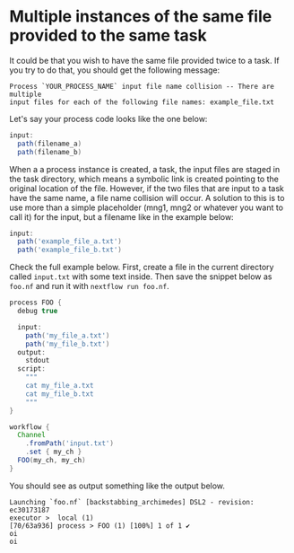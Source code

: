 # Multiple instances of the same file provided to the same task

It could be that you wish to have the same file provided twice to a task. If you
 try to do that, you should get the following message:

 ```console
Process `YOUR_PROCESS_NAME` input file name collision -- There are multiple 
input files for each of the following file names: example_file.txt
```

Let's say your process code looks like the one below:

```groovy
input:
  path(filename_a)
  path(filename_b)
```

When a a process instance is created, a task, the input files are staged in the 
task directory, which means a symbolic link is created pointing to the original 
location of the file. However, if the two files that are input to a task have 
the same name, a file name collision will occur. A solution to this is to use 
more than a simple placeholder (mng1, mng2 or whatever you want to call it) for 
the input, but a filename like in the example below:

```groovy
input:
  path('example_file_a.txt')
  path('example_file_b.txt')
```

Check the full example below. First, create a file in the current directory 
called `input.txt` with some text inside. Then save the snippet below as 
`foo.nf` and run it with `nextflow run foo.nf`.

```groovy
process FOO {
  debug true

  input:
    path('my_file_a.txt')
    path('my_file_b.txt')
  output:
    stdout
  script:
    """
    cat my_file_a.txt
    cat my_file_b.txt
    """
}

workflow {
  Channel
    .fromPath('input.txt')
    .set { my_ch }
  FOO(my_ch, my_ch)
}
```

You should see as output something like the output below.

```console
Launching `foo.nf` [backstabbing_archimedes] DSL2 - revision: ec30173187
executor >  local (1)
[70/63a936] process > FOO (1) [100%] 1 of 1 ✔
oi
oi
```

